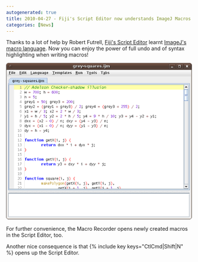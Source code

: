 ```yaml
---
autogenerated: true
title: 2010-04-27 - Fiji's Script Editor now understands ImageJ Macros
categories: [News]
---
```


Thanks to a lot of help by Robert Futrell, [Fiji's Script Editor](/scripting/script-editor) learnt [ImageJ's macro language](/scripting/macro). Now you can enjoy the power of full undo and of syntax highlighting when writing macros!

![](/media/news/imagej-macro-in-the-script-editor.png)

For further convenience, the Macro Recorder opens newly created macros in the Script Editor, too.

Another nice consequence is that {% include key keys="CtlCmd|Shift|N" %} opens up the Script Editor.



